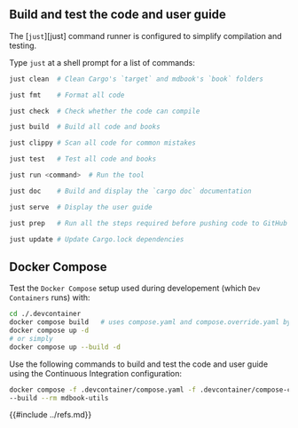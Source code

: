## Build and test the code and user guide

The [`just`][just] command runner is configured to simplify compilation and testing.

Type `just` at a shell prompt for a list of commands:

```sh
just clean  # Clean Cargo's `target` and mdbook's `book` folders

just fmt    # Format all code

just check  # Check whether the code can compile

just build  # Build all code and books

just clippy # Scan all code for common mistakes

just test   # Test all code and books

just run <command>  # Run the tool

just doc    # Build and display the `cargo doc` documentation

just serve  # Display the user guide

just prep   # Run all the steps required before pushing code to GitHub

just update # Update Cargo.lock dependencies
```

## Docker Compose

Test the `Docker Compose` setup used during developement (which `Dev Containers` runs) with:

```bash
cd ./.devcontainer
docker compose build   # uses compose.yaml and compose.override.yaml by default
docker compose up -d
# or simply
docker compose up --build -d
```

Use the following commands to build and test the code and user guide using the Continuous Integration configuration:

```bash
docker compose -f .devcontainer/compose.yaml -f .devcontainer/compose-ci.yaml run \
--build --rm mdbook-utils
```

{{#include ../refs.md}}
